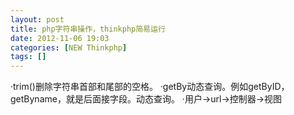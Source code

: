 ```yaml
---
layout: post
title: php字符串操作，thinkphp简易运行
date: 2012-11-06 19:03
categories: [NEW Thinkphp]
tags: []
---
```

·trim()删除字符串首部和尾部的空格。
·getBy动态查询。例如getByID，getByname，就是后面接字段。动态查询。
·用户->url->控制器->视图
